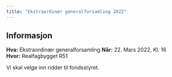 ```yaml
---
title: "Ekstraordinær generalforsamling 2022"
---
```


## Informasjon

**Hva:** Ekstraordinær generalforsamling
**Når:** 22. Mars 2022, Kl. 16  
**Hvor:** Realfagbygget R51

Vi skal velge inn ridder til fondsstyret.